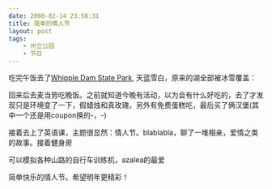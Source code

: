 ```yaml
---
date: 2008-02-14 23:58:31
title: 简单的情人节
layout: post
tags:
    - 州立公园
    - 节日
---
```

吃完午饭去了[Whipple Dam State Park](http://picasaweb.google.com/ztpala/WhippleDam), 天蓝雪白，原来的湖全部被冰雪覆盖：

回来后去麦当劳吃晚饭。之前就知道今晚有活动，以为会有什么好吃的，去了才发现只是环境变了一下，假蜡烛和真玫瑰，另外有免费蛋糕吃，最后买了俩汉堡(其中一个还是用coupon换的-，-)

接着去上了英语课，主题很显然：情人节。blablabla，聊了一堆相亲，爱情之类的故事。接着健身房

可以模拟各种山路的自行车训练机，azalea的最爱

简单快乐的情人节。希望明年更精彩！
